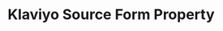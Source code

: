 ---
# -------------------------- #
#     USING THIS TEMPLATE    #
# -------------------------- #

## NEED HELP USING THIS TEMPLATE? SEE:
## https://docs-about-stitch-docs.netlify.com/reference/connect-templates/destination-form-property/
## FOR INSTRUCTIONS & REFERENCE INFO

## PLEASE REMOVE COMMENTS WHEN FINISHED


# -------------------------- #
#        CONTENT TYPE        #
# -------------------------- #

product-type: "connect"
content-type: "api-form"
form-type: "source"
key: "source-form-properties-klaviyo-object"


# -------------------------- #
#        OBJECT INFO         #
# -------------------------- #

title: "Klaviyo Source Form Property"
api-type: "platform.klaviyo"
display-name: "Klaviyo"

source-type: "saas"
docs-name: "klaviyo"

property-description: ""
## Used to create a description for the object that doesn't adhere to the standard in _developers/connect/api/documentation/api-form-properties.html
## See the Heap object for an example

description: ""

# -------------------------- #
#      OBJECT ATTRIBUTES     #
# -------------------------- #

uses-start-date: true

object-attributes:
  - name: "api_key"
    type: "string"
    required: true
    description: |
      Your {{ form-property.display-name }} API Key. Refer to the [{{ form-property.display-name }} documentation]({{ doc-link | append: "#create-api-key" }}) for info on retrieving this credential.
    value: "<API-KEY>"
---
